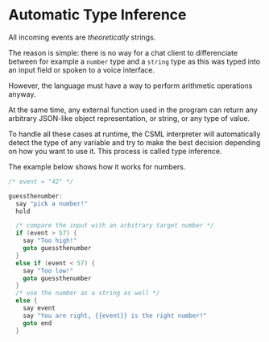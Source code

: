 # Automatic Type Inference

All incoming events are _theoretically_ strings.

The reason is simple: there is no way for a chat client to differenciate between for example a `number` type and a `string` type as this was typed into an input field or spoken to a voice interface.

However, the language must have a way to perform arithmetic operations anyway. 

At the same time, any external function used in the program can return any arbitrary JSON-like object representation, or string, or any type of value.

To handle all these cases at runtime, the CSML interpreter will automatically detect the type of any variable and try to make the best decision depending on how you want to use it. This process is called type inference.

The example below shows how it works for numbers.

```cpp
/* event = "42" */

guessthenumber:
  say "pick a number!"
  hold

  /* compare the input with an arbitrary target number */
  if (event > 57) {
    say "Too high!"
    goto guessthenumber
  }
  else if (event < 57) {
    say "Too low!"
    goto guessthenumber
  }
  /* use the number as a string as well */
  else {
    say event
    say "You are right, {{event}} is the right number!"
    goto end
  }
```



